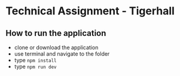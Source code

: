 # Technical Assignment - Tigerhall

## How to run the application
- clone or download the application
- use terminal and navigate to the folder
- type `npm install`
- type `npm run dev`


